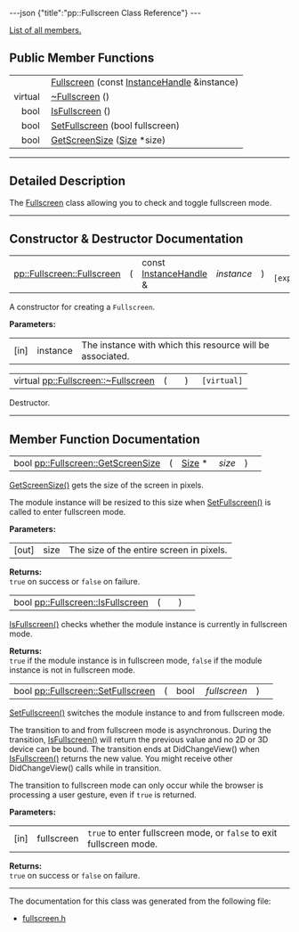 ---json {"title":"pp::Fullscreen Class Reference"} ---

[List of all members.](/docs/native-client/pepper_beta/cpp/classpp_1_1_fullscreen-members/)

Public Member Functions
-----------------------

<table><tbody><tr class="odd"><td style="text-align: right;"> </td><td><a href="/docs/native-client/pepper_beta/cpp/classpp_1_1_fullscreen#a3c3655d21fbef531a3eec82f9eb2115b" class="el">Fullscreen</a> (const <a href="/docs/native-client/pepper_beta/cpp/classpp_1_1_instance_handle/" class="el">InstanceHandle</a> &amp;instance)</td></tr><tr class="even"><td style="text-align: right;">virtual </td><td><a href="/docs/native-client/pepper_beta/cpp/classpp_1_1_fullscreen#a4d73ff65edc8ef8f802f5a932e5081e8" class="el">~Fullscreen</a> ()</td></tr><tr class="odd"><td style="text-align: right;">bool </td><td><a href="/docs/native-client/pepper_beta/cpp/classpp_1_1_fullscreen#a555c0d2c2fc120cfac925a62cc8a7345" class="el">IsFullscreen</a> ()</td></tr><tr class="even"><td style="text-align: right;">bool </td><td><a href="/docs/native-client/pepper_beta/cpp/classpp_1_1_fullscreen#a2c316cb6ebe4552df661aeea88e6f365" class="el">SetFullscreen</a> (bool fullscreen)</td></tr><tr class="odd"><td style="text-align: right;">bool </td><td><a href="/docs/native-client/pepper_beta/cpp/classpp_1_1_fullscreen#a6bc430c1d41a7696194374d05d8eee41" class="el">GetScreenSize</a> (<a href="/docs/native-client/pepper_beta/cpp/classpp_1_1_size/" class="el">Size</a> *size)</td></tr></tbody></table>

------------------------------------------------------------------------

<span id="details" class="anchor" style="margin: 0;"></span>

Detailed Description
--------------------

The <a href="/docs/native-client/pepper_beta/cpp/classpp_1_1_fullscreen/" class="el" title="The Fullscreen class allowing you to check and toggle fullscreen mode.">Fullscreen</a> class allowing you to check and toggle fullscreen mode.

------------------------------------------------------------------------

Constructor & Destructor Documentation
--------------------------------------

<span id="a3c3655d21fbef531a3eec82f9eb2115b" class="anchor" style="margin: 0;"></span>

<table><tbody><tr class="odd"><td><a href="/docs/native-client/pepper_beta/cpp/classpp_1_1_fullscreen#a3c3655d21fbef531a3eec82f9eb2115b" class="el">pp::Fullscreen::Fullscreen</a></td><td>(</td><td>const <a href="/docs/native-client/pepper_beta/cpp/classpp_1_1_instance_handle/" class="el">InstanceHandle</a> &amp; </td><td><em>instance</em></td><td>)</td><td><code> [explicit]</code></td></tr></tbody></table>

A constructor for creating a `Fullscreen`.

**Parameters:**  
<table><tbody><tr class="odd"><td>[in]</td><td>instance</td><td>The instance with which this resource will be associated.</td></tr></tbody></table>

<span id="a4d73ff65edc8ef8f802f5a932e5081e8" class="anchor" style="margin: 0;"></span>

<table><tbody><tr class="odd"><td>virtual <a href="/docs/native-client/pepper_beta/cpp/classpp_1_1_fullscreen#a4d73ff65edc8ef8f802f5a932e5081e8" class="el">pp::Fullscreen::~Fullscreen</a></td><td>(</td><td></td><td>)</td><td><code> [virtual]</code></td></tr></tbody></table>

Destructor.

------------------------------------------------------------------------

Member Function Documentation
-----------------------------

<span id="a6bc430c1d41a7696194374d05d8eee41" class="anchor" style="margin: 0;"></span>

<table><tbody><tr class="odd"><td>bool <a href="/docs/native-client/pepper_beta/cpp/classpp_1_1_fullscreen#a6bc430c1d41a7696194374d05d8eee41" class="el">pp::Fullscreen::GetScreenSize</a></td><td>(</td><td><a href="/docs/native-client/pepper_beta/cpp/classpp_1_1_size/" class="el">Size</a> * </td><td><em>size</em></td><td>)</td><td></td></tr></tbody></table>

<a href="/docs/native-client/pepper_beta/cpp/classpp_1_1_fullscreen#a6bc430c1d41a7696194374d05d8eee41" class="el" title="GetScreenSize() gets the size of the screen in pixels.">GetScreenSize()</a> gets the size of the screen in pixels.

The module instance will be resized to this size when <a href="/docs/native-client/pepper_beta/cpp/classpp_1_1_fullscreen#a2c316cb6ebe4552df661aeea88e6f365" class="el" title="SetFullscreen() switches the module instance to and from fullscreen mode.">SetFullscreen()</a> is called to enter fullscreen mode.

**Parameters:**  
<table><tbody><tr class="odd"><td>[out]</td><td>size</td><td>The size of the entire screen in pixels.</td></tr></tbody></table>

<!-- -->

**Returns:**  
`true` on success or `false` on failure.

<span id="a555c0d2c2fc120cfac925a62cc8a7345" class="anchor" style="margin: 0;"></span>

<table><tbody><tr class="odd"><td>bool <a href="/docs/native-client/pepper_beta/cpp/classpp_1_1_fullscreen#a555c0d2c2fc120cfac925a62cc8a7345" class="el">pp::Fullscreen::IsFullscreen</a></td><td>(</td><td></td><td>)</td><td></td></tr></tbody></table>

<a href="/docs/native-client/pepper_beta/cpp/classpp_1_1_fullscreen#a555c0d2c2fc120cfac925a62cc8a7345" class="el" title="IsFullscreen() checks whether the module instance is currently in fullscreen mode.">IsFullscreen()</a> checks whether the module instance is currently in fullscreen mode.

**Returns:**  
`true` if the module instance is in fullscreen mode, `false` if the module instance is not in fullscreen mode.

<span id="a2c316cb6ebe4552df661aeea88e6f365" class="anchor" style="margin: 0;"></span>

<table><tbody><tr class="odd"><td>bool <a href="/docs/native-client/pepper_beta/cpp/classpp_1_1_fullscreen#a2c316cb6ebe4552df661aeea88e6f365" class="el">pp::Fullscreen::SetFullscreen</a></td><td>(</td><td>bool </td><td><em>fullscreen</em></td><td>)</td><td></td></tr></tbody></table>

<a href="/docs/native-client/pepper_beta/cpp/classpp_1_1_fullscreen#a2c316cb6ebe4552df661aeea88e6f365" class="el" title="SetFullscreen() switches the module instance to and from fullscreen mode.">SetFullscreen()</a> switches the module instance to and from fullscreen mode.

The transition to and from fullscreen mode is asynchronous. During the transition, <a href="/docs/native-client/pepper_beta/cpp/classpp_1_1_fullscreen#a555c0d2c2fc120cfac925a62cc8a7345" class="el" title="IsFullscreen() checks whether the module instance is currently in fullscreen mode.">IsFullscreen()</a> will return the previous value and no 2D or 3D device can be bound. The transition ends at DidChangeView() when <a href="/docs/native-client/pepper_beta/cpp/classpp_1_1_fullscreen#a555c0d2c2fc120cfac925a62cc8a7345" class="el" title="IsFullscreen() checks whether the module instance is currently in fullscreen mode.">IsFullscreen()</a> returns the new value. You might receive other DidChangeView() calls while in transition.

The transition to fullscreen mode can only occur while the browser is processing a user gesture, even if `true` is returned.

**Parameters:**  
<table><tbody><tr class="odd"><td>[in]</td><td>fullscreen</td><td><code>true</code> to enter fullscreen mode, or <code>false</code> to exit fullscreen mode.</td></tr></tbody></table>

<!-- -->

**Returns:**  
`true` on success or `false` on failure.

------------------------------------------------------------------------

The documentation for this class was generated from the following file:

-   <a href="/docs/native-client/pepper_beta/cpp/fullscreen_8h/" class="el">fullscreen.h</a>
